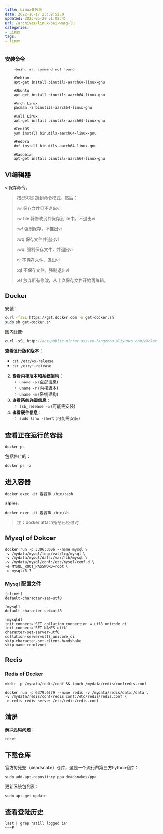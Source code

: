 ```yaml
---
title: Linux备忘录
date: 2022-10-17 23:59:52.0
updated: 2023-05-29 01:02:45
url: /archives/linux-bei-wang-lu
categories: 
- Linux
tags: 
- linux
---
```

### 安装命令

~~~shell
    -bash: ar: command not found
     
    #Debian
    apt-get install binutils-aarch64-linux-gnu
     
    #Ubuntu
    apt-get install binutils-aarch64-linux-gnu
     
    #Arch Linux
    pacman -S binutils-aarch64-linux-gnu
     
    #Kali Linux
    apt-get install binutils-aarch64-linux-gnu
     
    #CentOS
    yum install binutils-aarch64-linux-gnu
     
    #Fedora
    dnf install binutils-aarch64-linux-gnu
     
    #Raspbian
    apt-get install binutils-aarch64-linux-gnu
~~~


## VI编辑器

vi保存命令。

> 按ESC键 跳到命令模式，然后：
>
> :w 保存文件但不退出vi
>
> :w file 将修改另外保存到file中，不退出vi
>
> :w! 强制保存，不推出vi
>
> :wq 保存文件并退出vi
>
> :wq! 强制保存文件，并退出vi
>
> q: 不保存文件，退出vi
>
> :q! 不保存文件，强制退出vi
>
> :e! 放弃所有修改，从上次保存文件开始再编辑。


## Docker

安装：

```bash
curl -fsSL https://get.docker.com -o get-docker.sh  
sudo sh get-docker.sh
```

国内镜像:
```cpp
curl -sSL http://acs-public-mirror.oss-cn-hangzhou.aliyuncs.com/docker-engine/internet | sh -
```

**查看发行版和版本**：

-   `cat /etc/os-release`
-   `cat /etc/*-release`

2.  **查看内核版本和系统架构**：
    -   `uname -a` (全部信息)
    -   `uname -r` (内核版本)
    -   `uname -m` (系统架构)
3.  **查看系统详细信息**：
    -   `lsb_release -a` (可能需安装)
4.  **查看硬件信息**：
    -   `sudo lshw -short` (可能需安装)

## 查看正在运行的容器

~~~shell
docker ps
~~~

包括停止的：
~~~shell
docker ps -a
~~~

## 进入容器

~~~shell
docker exec -it 容器ID /bin/bash
~~~

**alpine:**

~~~shell
docker exec -it 容器ID /bin/sh
~~~
>注：docker attach指令已经过时


## Mysql of Dokcer
~~~shell
docker run -p 3306:3306 --name mysql \
-v /mydata/mysql/log:/vat/log/mysql \
-v /mydata/mysql/data:/var/lib/mysql \
-v /mydata/mysql/conf:/etc/mysql/conf.d \
-e MYSQL_ROOT_PASSWORD=root \
-d mysql:5.7
~~~
  
### Mysql 配置文件
~~~shell
[clinet]
default-character-set=utf8
  
[mysql]
default-character-set=utf8

[mysqld]
init_connect='SET collation_connection = utf8_unicode_ci'
init_connect='SET NAMES utf8'
character-set-server=utf8
collation-server=utf8_unicode_ci
skip-character-set-client-handshake
skip-name-resolvnet
~~~


## Redis

### Redis of Docker
~~~shell
mkdir -p /mydata/redis/conf && touch /mydata/redis/confredis.conf
~~~

~~~shell
docker run -p 6379:6379 --name redis -v /mydata/redis/data:/data \
-v /mydata/redis/conf/redis.conf:/etc/redis/redis.conf \
-d redis redis-server /etc/redis/redis.conf
~~~


## 清屏

**解决乱码问题：**
```bash
reset
```


## 下载仓库
官方的死蛇（deadsnake）仓库，这是一个流行的第三方Python仓库：

```
sudo add-apt-repository ppa:deadsnakes/ppa
```

更新系统包列表：

```
sudo apt-get update
```


## 查看登陆历史
~~~
last | grep 'still logged in'
~~~P
